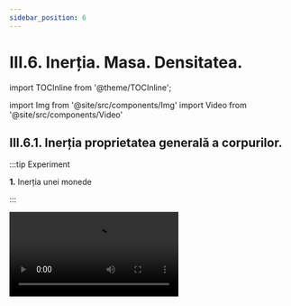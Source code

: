```yaml
---
sidebar_position: 6
---
```


# III.6. Inerția. Masa. Densitatea.


import TOCInline from '@theme/TOCInline';

<TOCInline toc={toc} />



import Img from '@site/src/components/Img'
import Video from '@site/src/components/Video'






## III.6.1. Inerția proprietatea generală a corpurilor.



:::tip Experiment

**1.** Inerția unei monede

:::


<Video src="https://www.youtube.com/embed/_RsUIcTPYIM" />


<br></br>

**Materiale necesare:**: un pahar, carton subțire, monedă.

**Descrierea experimentului:** 

- Pune cartonul pe gura paharului.
- Așază moneda peste carton, astfel încât moneda să fie la mijlocul gurii paharului.
- Trage brusc de carton. 


- Ce observi ?


:::note Observaţie

Moneda cade în pahar.

:::



**Concluzia experimentului:**
Când tragi de carton schimbi starea de repaus în care se afla moneda. Moneda se opune la această schimbare (dă înapoi) și cade în pahar. Această proprietate pe care o au toate corpurile din natură se numește inerție.



:::important Definiţie
 
**Inerția** este proprietatea corpurilor **de a se opune schimbării stării** de repaus sau de mișcare rectilinie uniformă în care se aflau.
 
:::




<br></br>
<br></br>




:::tip Experiment

**2.** Inerția unui ou

:::


<Video src="https://www.youtube.com/embed/WjM4nTMZfvg" />


<br></br>

**Materiale necesare:**: o farfurie, un ou fiert și un ou crud (nefiert) de aceeași dimensiune.

**Descrierea experimentului:** 

- Învârte, pe rând, cele două ouă într-o farfurie.
- Atinge-le rapid cu mâna și observă ce se întâmplă cu fiecare.


- Ce observi ?


:::note Observaţie

Oul fiert se oprește repede, iar cel crud (nefiert) continuă să se învârtă.

:::



**Concluzia experimentului:**
Oul crud are inerția mai mare decât cel fiert, deoarece se opune mai mult la schimbarea stării de mișcare în care se afla.




<br></br>
<br></br>



:::tip Experiment

**3.** Inerția autobuzului

:::


<Video src="https://www.youtube.com/embed/D4PSgjkNXZk" />


<br></br>

**Materiale necesare:**: două farfurii de dimensiuni diferite.


**Descrierea experimentului:** 

- Pune farfuria mai mică în cea mai mare, la jumătatea ei.
- Pornește brusc farfuria mai mare. Ce observi ?

:::note Observaţie

Când pornim brusc farfuria de dedesubt, cea de deasupra se dă înapoi.

:::



- Oprește brusc farfuria mai mare. Ce observi ?


:::note Observaţie

Când pornim brusc farfuria de dedesubt, cea de deasupra se dă înapoi.

:::




**Concluzia experimentului:**

Farfuria de deasupra are inerție. Această situație este similară cazului în care suntem în autobuz.

La pornirea autobuzului, noi ne dezechilibrăm în spate, deoarece ne opunem la schimbarea stării de repaus în care ne aflam, adică avem inerție.

La oprirea autobuzului, noi ne dezechilibrăm în față (corpul nostru dorea să își continue mișcarea), deoarece ne opunem la schimbarea stării de mișcare în care ne aflam, adică avem inerție.



:::important

Inerția unui corp se manifestă doar când asupra lui acționează un alt corp, adică când corpul are o mișcare variată:

- Accelerează (la pornire)

- Frânează (la oprire)

- Schimbarea traiectoriei.

**Dacă asupra corpului nu acționează un alt corp, el își va păstra starea de repaus sau de mișcare rectilinie uniformă.**


:::



:::caution Aplicarea în viața de zi cu zi a noțiunii de inerție

**1.** Când suntem în mijloacele de transport în comun, este obligatoriu să ne ținem de bare, pentru a nu cădea

<Img className="img-responsive4" src="fizica/clasa6/capitolul3/3_2_1_Poza1_AplicatiiInertie_InteriorAutobuz.jpg" width="1000" height="625" />

 


**2.** În autoturisme, trebuie să purtăm centura de siguranță și scaunele auto pentru copii, deoarece la o oprire bruscă a mașinii, datorită inerției, ne putem lovi de obiectele din fața scaunului (parbriz sau banchetele din față).
  



<Img className="img-responsive4" src="fizica/clasa6/capitolul3/3_2_1_Poza2_AplicatiiInertie_CenturaDeSiguranta.jpg" width="1000" height="552" />





**3.** Pasagerii dintr-un vehicul, în curbă, sunt aruncați spre exterior, datorită inerției, tinzând să-și mențină mișcarea rectilinie.
  


<Img className="img-responsive4" src="fizica/clasa6/capitolul3/3_2_1_Poza3_AplicatiiInertie_SoseaInCurba.jpg" width="1000" height="305" />





**4.** În spațiul cosmic, unde nu există aer și nici gravitație (nicio interacțiune cu alte corpuri), astronauții sunt în stare de imponderabilitate, datorită inerției.
  


<Img className="img-responsive4" src="fizica/clasa6/capitolul3/3_2_1_Poza4_AplicatiiInertie_AstronautPeOrbita.jpg" width="1000" height="553" />





**5.** Când te afli pe bicicletă pe un drum drept nu trebuie să pedalezi continuu, datorită inerției, bicicleta mai merge singură o porțiune de drum.
  



<Img className="img-responsive4" src="fizica/clasa6/capitolul3/3_2_1_Poza5_AplicatiiInertie_Bicicleta.jpg" width="1000" height="691" />



**6.** În sălile de atletism, lângă linia de sosire sunt puse saltele, deoarece  atleții, datorită inerției, nu se pot opri brusc după linia de sosire.
  


<Img className="img-responsive4" src="fizica/clasa6/capitolul3/3_2_1_Poza6_AplicatiiInertie_PistaAtletism.jpg" width="1000" height="664" />




**7.** Praful din haine sau covoare poate fi scos prin scuturare sau batere cu un obiect dur. Când lovim covorul cu bătătorul, praful rămâne în urma covorului, datorită inerției și așa iese din covor.
  


<Img className="img-responsive4" src="fizica/clasa6/capitolul3/3_2_1_Poza7_AplicatiiInertie_BatutCovoare.jpg" width="1000" height="464" />





**8.** Separarea mierii din fagure se realizează într-un separator manual, care pune în rotație fagurele cu ajutorul unei manivele. Mierea, datorită proprietății de inerție, va tinde să rămână în urma fagurelui fixat într-o sită metalică și astfel, ea se separă de ceara din fagure.  
  


<Img className="img-responsive4" src="fizica/clasa6/capitolul3/3_2_1_Poza8_AplicatiiInertie_CentrifugaApicola.jpg" width="1000" height="720" />





**9.** Rufele puse în mașina de spălat sunt stoarse în cuva metalică perforată (cu găurele), prin rotirea rapidă a cuvei (800- 1400 rotații pe minut). Rufele ude tind să-și păstreze mișcarea rectilinie și uniformă, dar sunt obligate să se rotească datorită cuvei. Apa poate să iasă prin orificiile mici ale cuvei, dar rufele nu.  
  


<Img className="img-responsive4" src="fizica/clasa6/capitolul3/3_2_1_Poza9_AplicatiiInertie_CuvaMasinaDeSpalat.jpg" width="1000" height="667" />

:::

<br></br>
<br></br>




## III.6.2. Masa, măsură a inerţiei. Unităţi de măsură.



:::tip Experiment

**4.** Inerţia bilelor!

:::


<Video src="https://www.youtube.com/embed/XausxW7Qxr0" />


<br></br>

**Materiale necesare:**: două bile de acelaşi diametru, una mai ușoară decât cealaltă, carton.

**Descrierea experimentului:** 

- Împătureşte cartonul de trei ori şi apoi desfă-l.
- Așază un capăt al cartonului pe un suport pentru a forma un plan înclinat.
- Lasă, pe rând, să se rostogolească cele două bile pe planul înclinat și observă care ajunge mai departe de baza planului înclinat. 


:::note Observaţie

Bila mai uşoară a parcurs o distanţă mai mică decât bila mai grea.

:::



**Concluzia experimentului:**
Bila mai grea are inerția mai mare decât bila ușoară.



Corpurile se comportă diferit la schimbarea stării de mișcare sau de repaus. Cu cât corpul este mai greu, cu atât și oprirea lui este mai anevoioasă, deci inerția lui se manifestă mai puternic (este mai mare).

Întrucât putem ordona corpurile după inerție, înseamnă că inerția este o proprietate măsurabilă, căreia i s-a asociat o mărime fizică numită masă.  


#### Corpurile care au mase egale, spunem că au aceeași inerţie.
 
#### Corpul care are masa mai mare decât altul, are şi inerția mai mare.


:::important Definiţie
 
**Masa unui corp** este o mărime fizică ce măsoară inerţia corpului. 
 
:::



:::important

#### Caracterizarea masei unui corp ca mărime fizică:

#### •	Simbol: 



<Img className="img-responsive4" src="fizica/clasa6/capitolul3/3_2_2_Poza0_SimbolMasa.jpg" width="1000" height="51" />

<br></br>
<br></br>

#### •	Formula de calcul:


<Img className="img-responsive4" src="fizica/clasa6/capitolul3/3_2_2_Poza0bis_FormulaMasa.jpg" width="1000" height="71" />

<br></br>
<br></br>


#### •	Unitatea de măsură în Sistemul Internațional: 

<Img className="img-responsive4" src="fizica/clasa6/capitolul3/3_2_2_Poza1_UnitateaMasuraMasa.jpg" width="1000" height="68" />

<br></br>
<br></br>


#### •	Instrumente de măsură: 

<Img className="img-responsive4" src="fizica/clasa6/capitolul3/3_2_2_Poza2_InstrumenteDeMasuraMasa_vers2.jpg" width="1000" height="66" />



:::




:::important

Atenție! În limbajul de zi cu zi, oamenii confundă masa cu greutatea. Deci, nu este corect când spunem că prin cântărire determinăm greutatea corpului. Corect este, prin cântărire determinăm masa corpului.

:::





:::caution Problemă rezolvată

1) O minge de tenis de câmp și una de baschet se deplasează cu aceeași viteză. Pe care o oprești mai ușor ?


#### Rezolvare:

Oprim mai ușor mingea de tenis deoarece, ea are masa mai mică decât cea de baschet. Având masa mai mică are și inerția mai mică și se opune mai puțin la schimbarea stării de mișcare în care se afla.

:::



:::note Observaţie

**Inerția unui corp depinde atât de masa corpului, cât și de viteza lui.**

În problema dată, considerăm că mingile au aceeași viteză. Dar, în realitate oprim mai ușor mingea de baschet, deoarece ea are o viteză mult mai mică (maxim 100 km/h) decât cea de tenis (viteza ei poate ajunge la 250 km/h), având și inerția mai mică.


:::


<br></br>
<br></br>




## III.6.3. Măsurarea directă a masei corpurilor. Cântărirea.


Masa unui corp se determină prin cântărire:

- cu ajutorul balanţei

<Img className="img-responsive4" src="fizica/clasa6/capitolul3/3_2_3_Poza1_PozaBalanta.jpg" width="1280" height="784" />

<br></br>
<br></br>


<Img className="img-responsive4" src="fizica/clasa6/capitolul3/3_2_3_Poza1bis_DesenBalanta.jpg" width="1280" height="598" />


- Masa monedelor:

  - 50 de bani: 6,1 g
  
  - 10 bani: 4 g
  
  - 5 bani: 2,78 g
  
  - 1 ban: 2,4 g




<br></br>
<br></br>



  
- sau cu ajutorul cântarului.

<Img className="img-responsive4" src="fizica/clasa6/capitolul3/3_2_3_Poza2_PozaCantar.jpg" width="1280" height="670" />



<br></br>
 
 

:::tip Experiment

**5.** Cântărirea corpurilor cu balanța și cu cântarul

:::


<Video src="https://www.youtube.com/embed/M8UfgcbFqb4" />


<br></br>

**Materiale necesare:** balanță, cântar, corp, mase marcate.

**Descrierea experimentului:** 

- Așază corpul pe un taler (farfurioara) al balanței.
- Pe celălalt taler așază cea mai mare masă marcată (100 g). Dacă este prea mare și balanța nu s-a echilibrat (acul indicator nu este la 0), înlocuiește-o cu următoarea masă mai mică (50 g).
- Procedezi la fel până balanța este echilibrată (pârghia balanței să fie orizontală și acul indicator la mijlocul scalei gradate, adică la 0).
- Aduni toate masele marcate așezate pe taler, începând cu cele de ordinul gramelor și apoi cu cele de ordinul miligramelor. Așa obții masa corpului.




:::note Observaţie

#### Reguli pentru o cântărire corectă cu balanța din laboratorul de fizică:

1) Balanța trebuie așezată pe o suprafață plană, fixă și stabilă.

2) Înainte de cântărire, se verifică dacă balanţa este bine echilibrată (acul indicator să fie în dreptul diviziunii zero).
 
3) Corpul de cântărit sau masele marcate trebuie să fie așezate în mijlocul talerelor, pentru a se evita dezechilibrarea lor.



:::



- Pentru a măsura masa unui corp cu un cântar, așază corpul pe cântar și citește indicația acestuia (digitală sau cu ac indicator și scală gradată).



**Concluzia experimentului:**

Prin cântărire cu balanţa sau cântarul obţinem masa corpului.



<Video src="https://www.youtube.com/embed/v1jcsFWx1BU" />



<br></br>
<br></br>



:::caution Balanțe realizate de elevii Școlii numărul 40 din București


<Img className="img-responsive4" src="fizica/clasa6/capitolul3/3_2_3_Poza3_PozaBalanta1_Scoaloa40.jpg" width="1000" height="725" />

<br></br>
<br></br>


<Img className="img-responsive4" src="fizica/clasa6/capitolul3/3_2_3_Poza4_PozaBalanta2_Scoaloa40.jpg" width="1000" height="574" />

<br></br>
<br></br>


<Img className="img-responsive4" src="fizica/clasa6/capitolul3/3_2_3_Poza5_PozaBalanta3_Scoaloa40.jpg" width="1000" height="502" />

<br></br>
<br></br>




<Img className="img-responsive4" src="fizica/clasa6/capitolul3/3_2_3_Poza6_PozaBalanta4_Scoaloa40.jpg" width="1000" height="750" />


<br></br>
<br></br>




:::





<br></br>
<br></br>


## III.6.4. Densitatea corpurilor, unitate de măsură. Determinarea densităţii.




:::tip Experiment

**6.** Densitatea, o constantă de material	

:::


<Video src="https://www.youtube.com/embed/Jo0bJ-ZWoqQ" />


<br></br>

**Materiale necesare:** cântar, 2 pahare Berzelius, cilindru gradat, apă.

**Descrierea experimentului:** 

- Măsoară cu cilindrul gradat un anumit volum de apă: V<sub>1</sub> = 50 cm<sup>3</sup>.
- Măsoară cu cântarul masa acestui volum de apă: m<sub>1</sub> = 50 g.
- Măsoară cu cilindrul gradat un alt volum de apă: V<sub>2</sub> = 200 cm<sup>3</sup>.
- Măsoară cu cântarul masa celui de-al doilea volum de apă: m<sub>2</sub> = 200,1 g.
- Calculează pentru fiecare volum de apă, raportul dintre masa și volumul apei. 

Ce observi ?




:::note Observaţie

Observăm că deși masa și volumul apei din pahar se modifică, raportul lor rămâne constant.


:::



**Concluzia experimentului:**


<Img className="img-responsive4" src="fizica/clasa6/capitolul3/3_2_4_Poza1_FormulaDensitatii.jpg" width="1000" height="113" />




:::important Definiţie
 
**Densitatea (notată cu litera grecească ρ– „ro”)** este mărimea fizică egală cu raportul dintre masa unui corp (m) și volumul său (V). 
 
:::



:::important

#### Caracterizarea densității unui corp ca mărime fizică:

#### •	Simbol: 


<Img className="img-responsive4" src="fizica/clasa6/capitolul3/3_2_4_Poza1bis_SimbolulDensitatii.jpg" width="1000" height="60" />



<br></br>
<br></br>


#### •	Formulă de calcul:


<Img className="img-responsive4" src="fizica/clasa6/capitolul3/3_2_4_Poza2_FormulaDeCalculADensitatii.jpg" width="1000" height="119" />


<br></br>
<br></br>


#### •	Unitatea de măsură în Sistemul Internațional: 


<Img className="img-responsive4" src="fizica/clasa6/capitolul3/3_2_4_Poza3_UnitateaDeMasuraADensitatii.jpg" width="1000" height="124" />


<br></br>
<br></br>


#### •	Instrument de măsură: 


<Img className="img-responsive4" src="fizica/clasa6/capitolul3/3_2_4_Poza3_2_InstrumentulDeMasuraADensitatii.jpg" width="1000" height="72" />





:::



:::important

Densitatea este o caracteristică a substanței din care este făcut corpul, fiind o constantă de material. Valorile densităților diferitelor substanțe se citesc din tabele de densități, măsurate la 20°C.

:::


<br></br>


:::tip Experiment

**7.** Determinarea densității unui corp.

:::


<Video src="https://www.youtube.com/embed/kDMFrEzFQAs" />


<br></br>

**Materiale necesare:** cântar, un corp (cilindru metalic), cilindru gradat cu apă.

**Descrierea experimentului:** 

- Măsoară cu cântarul masa corpului: m = 73,3 g.
- Măsoară cu cilindrul gradat volumul corpului: V = 10 cm<sup>3</sup>.
- Calculează raportul dintre masa și volumul corpului. 








:::note Observaţie

Raportul dintre masa și volumul corpului reprezintă densitatea corpului.

:::



**Concluzia experimentului:**


<Img className="img-responsive4" src="fizica/clasa6/capitolul3/3_2_4_Poza4_CalculExperimentul7_vers2.jpg" width="1000" height="281" />



<br></br>


:::tip Experiment distractiv

**7bis.** Stratificarea lichidelor după densitate

:::

<Video src="https://www.youtube.com/embed/BzPcjfDrzkI" />



<br></br>


:::caution Problemă rezolvată

1) Cât cântărește un litru de ulei alimentar? Densitatea uleiului este de 0,8 g/mL.


#### Rezolvare:



- Notăm datele problemei și le transformăm în SI:

<Img className="img-responsive4" src="fizica/clasa6/capitolul3/3_2_4_Poza5_DateleProblemeiModel1_vers3.jpg" width="1000" height="317" />

<br></br>
<br></br>


- Scriem formula densității și scoatem necunoscuta:


<Img className="img-responsive4" src="fizica/clasa6/capitolul3/3_2_4_Poza6_RezolvareaProblemeiModel1.jpg" width="1000" height="246" />


<br></br>
<br></br>



<Video src="https://www.youtube.com/embed/bR14A1--ICY" />


:::




<br></br>
<br></br>




## III.6.5. Tabel cu densitățile substanțelor

<Img className="img-responsive4" src="fizica/clasa6/capitolul3/3_2_4_Poza3bis_TabelCuDensitati_vers2.jpg" width="1000" height="822" />


<br></br>
<br></br>

